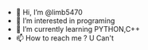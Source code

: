 - 👋 Hi, I’m @limb5470
- 👀 I’m interested in programing
- 🌱 I’m currently learning PYTHON,C++
- 📫 How to reach me ? U Can't

<!---
MasterGun2006/MasterGun2006 is a ✨ special ✨ repository because its `README.md` (this file) appears on your GitHub profile.
You can click the Preview link to take a look at your changes.
--->
